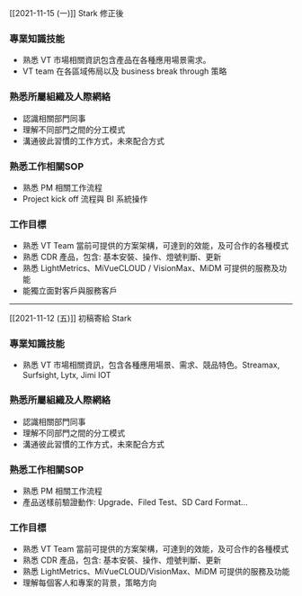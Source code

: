 [[2021-11-15 (一)]] Stark 修正後

### 專業知識技能
- 熟悉 VT 市場相關資訊包含產品在各種應用場景需求。
- VT team 在各區域佈局以及 business break through 策略
### 熟悉所屬組織及人際網絡
- 認識相關部門同事
- 理解不同部門之間的分工模式
- 溝通彼此習慣的工作方式，未來配合方式
### 熟悉工作相關SOP
- 熟悉 PM 相關工作流程
- Project kick off 流程與 BI 系統操作
### 工作目標
- 熟悉 VT Team 當前可提供的方案架構，可達到的效能，及可合作的各種模式
- 熟悉 CDR 產品，包含: 基本安裝、操作、燈號判斷、更新
- 熟悉 LightMetrics、MiVueCLOUD / VisionMax、MiDM 可提供的服務及功能
- 能獨立面對客戶與服務客戶



---

[[2021-11-12 (五)]] 初稿寄給 Stark

### 專業知識技能
 - 熟悉 VT 市場相關資訊，包含各種應用場景、需求、競品特色。Streamax, Surfsight, Lytx, Jimi IOT

### 熟悉所屬組織及人際網絡
 - 認識相關部門同事
 - 理解不同部門之間的分工模式
 - 溝通彼此習慣的工作方式，未來配合方式

### 熟悉工作相關SOP
 - 熟悉 PM 相關工作流程
 - 產品送樣前驗證動作: Upgrade、Filed Test、SD Card Format…

### 工作目標
- 熟悉 VT Team 當前可提供的方案架構，可達到的效能，及可合作的各種模式
- 熟悉 CDR 產品，包含: 基本安裝、操作、燈號判斷、更新
- 熟悉 LightMetrics、MiVueCLOUD/VisionMax、MiDM 可提供的服務及功能
- 理解每個客人和專案的背景，策略方向

